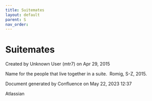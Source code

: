 ```yaml
---
title: Suitemates
layout: default
parent: S
nav_order:
---
```


# Suitemates

Created by  Unknown User (mtr7) on Apr 29, 2015

Name for the people that live together in a suite.  Romig, S-Z, 2015.

Document generated by Confluence on May 22, 2023 12:37

Atlassian
